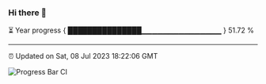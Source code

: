 ### Hi there 👋

⏳ Year progress { ███████████████▁▁▁▁▁▁▁▁▁▁▁▁▁▁▁ } 51.72 %

---

⏰ Updated on Sat, 08 Jul 2023 18:22:06 GMT

![Progress Bar CI](https://github.com/ZhaoGui/ZhaoGui/workflows/Progress%20Bar%20CI/badge.svg)
